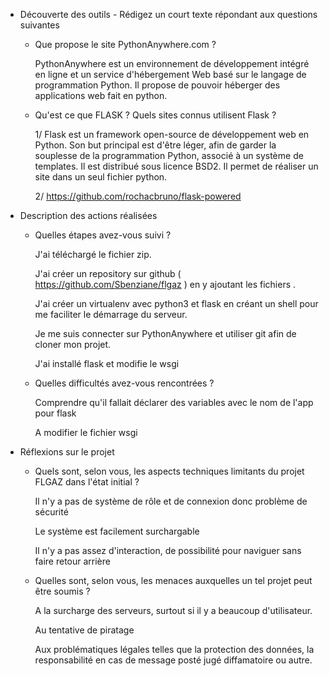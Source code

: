 - Découverte des outils - Rédigez un court texte répondant aux questions suivantes

  - Que propose le site PythonAnywhere.com ?

    PythonAnywhere est un environnement de développement intégré en ligne et un service d'hébergement Web basé sur le langage de programmation Python. Il propose de pouvoir héberger des applications web fait en python.

  - Qu'est ce que FLASK ? Quels sites connus utilisent Flask ?

    1/ Flask est un framework open-source de développement web en Python. Son but principal est d'être léger, afin de garder la souplesse de la programmation Python, associé à un système de templates. Il est distribué sous licence BSD2. Il permet de réaliser un site dans un seul fichier python. 

    2/  https://github.com/rochacbruno/flask-powered 

- Description des actions réalisées 

  - Quelles étapes avez-vous suivi ?

    J'ai téléchargé le fichier zip.

    J'ai créer un repository sur github ( https://github.com/Sbenziane/flgaz ) en y ajoutant les fichiers .

    J'ai créer un virtualenv avec python3 et flask en créant un shell pour me faciliter le démarrage du serveur.

    Je me suis connecter sur PythonAnywhere et utiliser git afin de cloner mon projet.

    J'ai installé flask et modifie le wsgi

  - Quelles difficultés avez-vous rencontrées ?

    Comprendre qu'il fallait déclarer des variables avec le nom de l'app pour flask

    A modifier le fichier wsgi

- Réflexions sur le projet 

  - Quels sont, selon vous, les aspects techniques limitants du projet FLGAZ dans l'état initial ?

    Il n'y a pas de système de rôle et de connexion donc problème de sécurité

    Le système est facilement surchargable 

    Il n'y a pas assez d'interaction, de possibilité pour naviguer sans faire retour arrière

  - Quelles sont, selon vous, les menaces auxquelles un tel projet peut être soumis ?

    A la surcharge des serveurs, surtout si il y a beaucoup d'utilisateur.

    Au tentative de piratage

    Aux problématiques légales telles que la protection des données, la responsabilité en cas de message posté jugé diffamatoire ou autre.